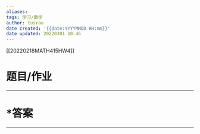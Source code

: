 ```yaml
---
aliases: 
tags: 学习/数学
author: tusrau
date created: '{{date:YYYYMMDD HH:mm}}'
date updated: 20220301 10:46
---
```

[[20220218MATH415HW4]]

# 题目/作业

---

# *答案

---
